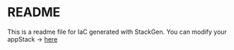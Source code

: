 # README
This is a readme file for IaC generated with StackGen.
You can modify your appStack -> [here](http://main.dev.stackgen.com/appstacks/d199406e-40b2-4c1e-8218-c2431ad28a45)
